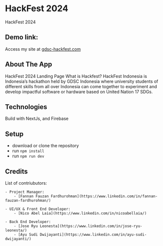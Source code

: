 # HackFest 2024
HackFest 2024

## Demo link:
Access my site at [gdsc-hackfest.com](https://gdsc-hackfest.com/)

## About The App
HackFest 2024 Landing Page
What is Hackfest?
HackFest Indonesia is Indonesia’s hackathon held by GDSC Indonesia where university students of different skills from all over Indonesia can come together to experiment and develop impactful software or hardware based on United Nation 17 SDGs.

## Technologies
Build with NextJs, and Firebase

## Setup
- download or clone the repository
- run `npm install`
- run `npm run dev`



## Credits
List of contriubutors:

    - Project Manager:
        - [Fannan Fauzan Fardhurohman](https://www.linkedin.com/in/fannan-fauzan-fardhurohman/)

    - UI/UX & Front End Developer:
        - [Nico Abel Laia](https://www.linkedin.com/in/nicoabellaia/)

    - Back End Developer:
        - [Jose Ryu Leonesta](https://www.linkedin.com/in/jose-ryu-leonesta/)
        - [Ayu Sudi Dwijayanti](https://www.linkedin.com/in/ayu-sudi-dwijayanti/)
